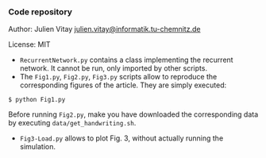 ### Code repository

Author: Julien Vitay <julien.vitay@informatik.tu-chemnitz.de>

License: MIT

* `RecurrentNetwork.py` contains a class implementing the recurrent network. It cannot be run, only imported by other scripts.
* The `Fig1.py`, `Fig2.py`, `Fig3.py` scripts allow to reproduce the corresponding figures of the article. They are simply executed:

```{.bash}
$ python Fig1.py
```

Before running `Fig2.py`, make you have downloaded the corresponding data by executing `data/get_handwriting.sh`.

* `Fig3-Load.py` allows to plot Fig. 3, without actually running the simulation.
